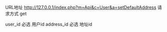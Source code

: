 
URL地址
http://127.0.0.1/index.php?m=Api&c=User&a=setDefaultAddress
请求方式
get

user_id
必选
用户id
address_id
必选
地址id